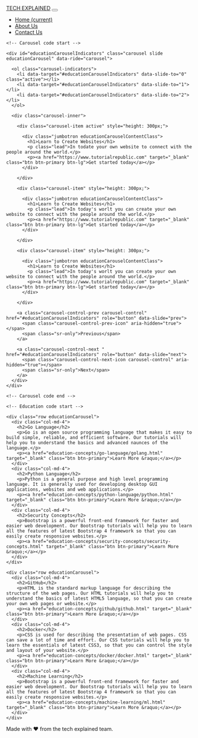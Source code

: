 
<!-- <!DOCTYPE html> -->
<html lang="en" dir="ltr">

<head>
  <meta charset="utf-8">
  <title>Tech Explained</title>
  <meta charset="utf-8">
  <link rel="stylesheet" href="https://stackpath.bootstrapcdn.com/bootstrap/4.3.1/css/bootstrap.min.css" integrity="sha384-ggOyR0iXCbMQv3Xipma34MD+dH/1fQ784/j6cY/iJTQUOhcWr7x9JvoRxT2MZw1T" crossorigin="anonymous">
  <link rel="stylesheet" href="css/styles.css">

  <nav class="navbar navbar-expand-lg">
    <a class="navbar-brand" href="#">TECH EXPLAINED</a>
    <button class="navbar-toggler" type="button" data-toggle="collapse" data-target="#navbarNav" aria-controls="navbarNav" aria-expanded="false" aria-label="Toggle navigation">
      <span class="navbar-toggler-icon"></span>
    </button>
    <div class="collapse navbar-collapse" id="navbarNav">
      <ul class="navbar-nav ml-auto">
        <li class="nav-item active">
          <a class="nav-link" href="#">Home <span class="sr-only">(current)</span></a>
        </li>
        <li class="nav-item">
          <a class="nav-link" href="about.html">About Us</a>
        </li>
        <li class="nav-item">
          <a class="nav-link" href="contactus.html">Contact Us</a>
        </li>
      </ul>
    </div>
  </nav>
</head>

<body>

  <div class="container">

    <!-- Carousel code start -->

    <div id="educationCarouselIndicators" class="carousel slide educationCarousel" data-ride="carousel">

      <ol class="carousel-indicators">
        <li data-target="#educationCarouselIndicators" data-slide-to="0" class="active"></li>
        <li data-target="#educationCarouselIndicators" data-slide-to="1"></li>
        <li data-target="#educationCarouselIndicators" data-slide-to="2"></li>
      </ol>

      <div class="carousel-inner">

        <div class="carousel-item active" style="height: 300px;">

          <div class="jumbotron educationCarouselContentClass">
            <h1>Learn to Create Websites</h1>
            <p class="lead">In todate your own website to connect with the people around the world.</p>
            <p><a href="https://www.tutorialrepublic.com" target="_blank" class="btn btn-primary btn-lg">Get started today</a></p>
          </div>

        </div>

        <div class="carousel-item" style="height: 300px;">

          <div class="jumbotron educationCarouselContentClass">
            <h1>Learn to Create Websites</h1>
            <p class="lead">In today's worlt you can create your own website to connect with the people around the world.</p>
            <p><a href="https://www.tutorialrepublic.com" target="_blank" class="btn btn-primary btn-lg">Get started today</a></p>
          </div>

        </div>

        <div class="carousel-item" style="height: 300px;">

          <div class="jumbotron educationCarouselContentClass">
            <h1>Learn to Create Websites</h1>
            <p class="lead">In today's worlt you can create your own website to connect with the people around the world.</p>
            <p><a href="https://www.tutorialrepublic.com" target="_blank" class="btn btn-primary btn-lg">Get started today</a></p>
          </div>

        </div>

        <a class="carousel-control-prev carousel-control" href="#educationCarouselIndicators" role="button" data-slide="prev">
          <span class="carousel-control-prev-icon" aria-hidden="true"></span>
          <span class="sr-only">Previous</span>
        </a>

        <a class="carousel-control-next " href="#educationCarouselIndicators" role="button" data-slide="next">
          <span class="carousel-control-next-icon carousel-control" aria-hidden="true"></span>
          <span class="sr-only">Next</span>
        </a>
      </div>
    </div>

    <!-- Carousel code end -->

    <!-- Education code start -->

    <div class="row educationCarousel">
      <div class="col-md-4">
        <h2>Go Language</h2>
        <p>Go is an open source programming language that makes it easy to build simple, reliable, and efficient software. Our tutorials will help you to understand the basics and advanced naunces of the language.</p>
        <p><a href="education-concepts/go-language/golang.html" target="_blank" class="btn btn-primary">Learn More &raquo;</a></p>
      </div>
      <div class="col-md-4">
        <h2>Python Language</h2>
        <p>Python is a general purpose and high level programming language. It is generally used for developing desktop GUI applications, websites and web applications.</p>
        <p><a href="education-concepts/python-language/python.html" target="_blank" class="btn btn-primary">Learn More &raquo;</a></p>
      </div>
      <div class="col-md-4">
        <h2>Security Concepts</h2>
        <p>Bootstrap is a powerful front-end framework for faster and easier web development. Our Bootstrap tutorials will help you to learn all the features of latest Bootstrap 4 framework so that you can easily create responsive websites.</p>
        <p><a href="education-concepts/security-concepts/security-concepts.html" target="_blank" class="btn btn-primary">Learn More &raquo;</a></p>
      </div>
    </div>

    <div class="row educationCarousel">
      <div class="col-md-4">
        <h2>GitHub</h2>
        <p>HTML is the standard markup language for describing the structure of the web pages. Our HTML tutorials will help you to understand the basics of latest HTML5 language, so that you can create your own web pages or website.</p>
        <p><a href="education-concepts/github/github.html" target="_blank" class="btn btn-primary">Learn More &raquo;</a></p>
      </div>
      <div class="col-md-4">
        <h2>Docker</h2>
        <p>CSS is used for describing the presentation of web pages. CSS can save a lot of time and effort. Our CSS tutorials will help you to learn the essentials of latest CSS3, so that you can control the style and layout of your website.</p>
        <p><a href="education-concepts/docker/docker.html" target="_blank" class="btn btn-primary">Learn More &raquo;</a></p>
      </div>
      <div class="col-md-4">
        <h2>Machine Learning</h2>
        <p>Bootstrap is a powerful front-end framework for faster and easier web development. Our Bootstrap tutorials will help you to learn all the features of latest Bootstrap 4 framework so that you can easily create responsive websites.</p>
        <p><a href="education-concepts/machine-learning/ml.html" target="_blank" class="btn btn-primary">Learn More &raquo;</a></p>
      </div>
    </div>

  </div>

  <!-- Education code start -->

  <!-- <hr> -->

  <div class="footer footer-padding">
    <footer>
      <p>Made with ❤️ from the tech explained team.</p>
    </footer>
  </div>


  <script src="https://code.jquery.com/jquery-3.3.1.slim.min.js" integrity="sha384-q8i/X+965DzO0rT7abK41JStQIAqVgRVzpbzo5smXKp4YfRvH+8abtTE1Pi6jizo" crossorigin="anonymous"></script>
  <script src="https://cdnjs.cloudflare.com/ajax/libs/popper.js/1.14.7/umd/popper.min.js" integrity="sha384-UO2eT0CpHqdSJQ6hJty5KVphtPhzWj9WO1clHTMGa3JDZwrnQq4sF86dIHNDz0W1" crossorigin="anonymous"></script>
  <script src="https://stackpath.bootstrapcdn.com/bootstrap/4.3.1/js/bootstrap.min.js" integrity="sha384-JjSmVgyd0p3pXB1rRibZUAYoIIy6OrQ6VrjIEaFf/nJGzIxFDsf4x0xIM+B07jRM" crossorigin="anonymous"></script>
</body>

</html>
